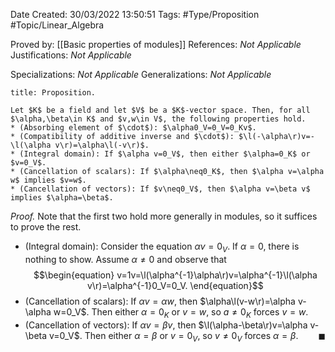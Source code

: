 <div class="topSpace"></div>

Date Created: 30/03/2022 13:50:51
Tags: #Type/Proposition #Topic/Linear_Algebra

Proved by: [[Basic properties of modules]]
References: _Not Applicable_
Justifications: _Not Applicable_

Specializations: _Not Applicable_
Generalizations: _Not Applicable_

``` ad-Proposition
title: Proposition.

Let $K$ be a field and let $V$ be a $K$-vector space. Then, for all $\alpha,\beta\in K$ and $v,w\in V$, the following properties hold.
* (Absorbing element of $\cdot$): $\alpha0_V=0_V=0_Kv$.
* (Compatibility of additive inverse and $\cdot$): $\l(-\alpha\r)v=-\l(\alpha v\r)=\alpha\l(-v\r)$.
* (Integral domain): If $\alpha v=0_V$, then either $\alpha=0_K$ or $v=0_V$.
* (Cancellation of scalars): If $\alpha\neq0_K$, then $\alpha v=\alpha w$ implies $v=w$.
* (Cancellation of vectors): If $v\neq0_V$, then $\alpha v=\beta v$ implies $\alpha=\beta$.

```

<i>Proof.</i> Note that the first two hold more generally in modules, so it suffices to prove the rest.
* (Integral domain): Consider the equation $\alpha v=0_V$. If $\alpha=0$, there is nothing to show. Assume $\alpha\neq0$ and observe that
$$\begin{equation}
    v=1v=\l(\alpha^{-1}\alpha\r)v=\alpha^{-1}\l(\alpha v\r)=\alpha^{-1}0_V=0_V.
\end{equation}$$
* (Cancellation of scalars): If $\alpha v=\alpha w$, then $\alpha\l(v-w\r)=\alpha v-\alpha w=0_V$. Then either $\alpha=0_K$ or $v=w$, so $a\neq0_K$ forces $v=w$.
* (Cancellation of vectors): If $\alpha v=\beta v$, then $\l(\alpha-\beta\r)v=\alpha v-\beta v=0_V$. Then either $\alpha=\beta$ or $v=0_V$, so $v\neq0_V$ forces $\alpha=\beta$.<span style="float:right;">$\blacksquare$</span>
